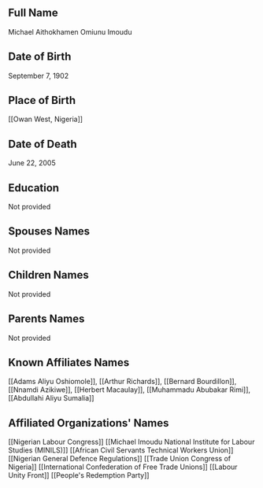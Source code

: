 ## Full Name
Michael Aithokhamen Omiunu Imoudu

## Date of Birth
September 7, 1902

## Place of Birth
[[Owan West, Nigeria]]

## Date of Death
June 22, 2005

## Education
Not provided

## Spouses Names
Not provided

## Children Names
Not provided

## Parents Names
Not provided

## Known Affiliates Names
[[Adams Aliyu Oshiomole]], [[Arthur Richards]], [[Bernard Bourdillon]], [[Nnamdi Azikiwe]], [[Herbert Macaulay]], [[Muhammadu Abubakar Rimi]], [[Abdullahi Aliyu Sumalia]]

## Affiliated Organizations' Names
[[Nigerian Labour Congress]]
[[Michael Imoudu National Institute for Labour Studies (MINILS)]]
[[African Civil Servants Technical Workers Union]]
[[Nigerian General Defence Regulations]]
[[Trade Union Congress of Nigeria]]
[[International Confederation of Free Trade Unions]]
[[Labour Unity Front]]
[[People's Redemption Party]]


